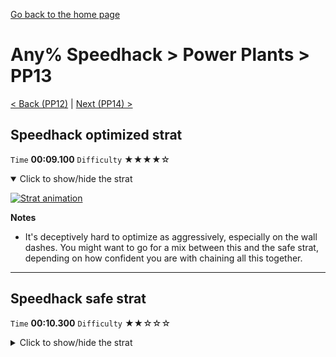 [Go back to the home page](https://github.com/Doublevil/scbspeedrun)

# Any% Speedhack > Power Plants > PP13

[< Back (PP12)](https://github.com/Doublevil/scbspeedrun/blob/main/levels/any_sh/pp/PP12.md) | [Next (PP14) >](https://github.com/Doublevil/scbspeedrun/blob/main/levels/any_sh/pp/PP14.md)

## Speedhack optimized strat

`Time` **00:09.100** `Difficulty` ★★★★☆
<details open>
  <summary>Click to show/hide the strat</summary>

  [![Strat animation](https://github.com/Doublevil/scbspeedrun/blob/main/media/levels/pp/PP13_S_FastStrat.webp)](https://github.com/Doublevil/scbspeedrun/blob/main/media/levels/pp/PP13_S_FastStrat.mp4?raw=true)

  **Notes**
  - It's deceptively hard to optimize as aggressively, especially on the wall dashes. You might want to go for a mix between this and the safe strat, depending on how confident you are with chaining all this together.
</details>

---
## Speedhack safe strat

`Time` **00:10.300** `Difficulty` ★★☆☆☆
<details>
  <summary>Click to show/hide the strat</summary>

  [![Strat animation](https://github.com/Doublevil/scbspeedrun/blob/main/media/levels/pp/PP13_S_EasyStrat.webp)](https://github.com/Doublevil/scbspeedrun/blob/main/media/levels/pp/PP13_S_EasyStrat.mp4?raw=true)
</details>
